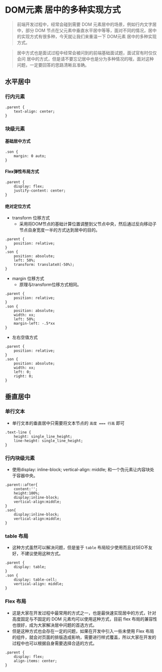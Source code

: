 # DOM元素 居中的多种实现方式

> 前端开发过程中，经常会碰到需要 DOM 元素居中的场景，例如行内文字居中，部分 DOM 节点在父元素中垂直水平居中等等，面对不同的情况，居中的实现方式有很多种，今天就让我们来重温一下 DOM元素  居中的多种实现方式。

> 居中方式也是面试过程中经常会被问到的前端基础面试题，面试官有时仅仅会问 居中的方式，但是请不要忘记居中也是分为多种情况的哦，面对这种问题，一定要回答的思路清晰且准确。

## 水平居中
### 行内元素

```
.parent {
	text-align: center;
}
```

### 块级元素

#### 基础居中方式

```
.son {
	margin: 0 auto;
}
```

#### Flex弹性布局方式

```
.parent {
	display: flex;
	justify-content: center;
}
```

#### 绝对定位方式
* transform 位移方式
	* 采用将DOM节点的基础计算位置调整到父节点中央，然后通过反向移动子节点自身宽度一半的方式达到居中的目的。

```
.parent {
	position: relative;
}
.son {
	position: absolute;
	left: 50%;
	transform: translateX(-50%);
}
```

* margin 位移方式
	* 原理与transform位移方式相同。

```
.parent {
	position: relative;
}
.son {
	position: absolute;
	width: xx;
	left: 50%;
	margin-left: -.5*xx
}
```

* 左右空值方式

```
.parent {
	position: relative;
}
.son {
	position: absolute;
	width: xx;
	left: 0;
	right: 0;
}
```

## 垂直居中
### 单行文本
* 单行文本的垂直居中只需要将文本节点的 `高度 === 行高` 即可

```
.text-line {
	height: single_line_height;
	line-height: single_line_height;
}
```

### 行内块级元素
* 使用display: inline-block; vertical-align: middle; 和一个伪元素让内容块处于容器中央。

```
.parent::after{
	content:'';
	height:100%;
	display:inline-block;
	vertical-align:middle;
}
.son{
	display:inline-block;
	vertical-align:middle;
}
```

### table 布局
* 这种方式虽然可以解决问题，但是鉴于 `table` 布局较少使用而且对SEO不友好，不建议使用这种方式。

```
.parent {
	display: table;
}
.son {
	display: table-cell;
	vertical-align: middle;
}
```

### Flex 布局
* 这是大家在开发过程中最常用的方式之一，也是最快速实现居中的方式，针对高度固定与不固定的 DOM 元素均可以使用这种方式，目前 flex 布局的兼容性也很好，成为大家解决居中问题的首选方式。
* 但是这种方式也会存在一定的问题，如果在开发中引入一些未使用 Flex 布局的组件，就会对页面的排版造成影响，需要进行样式覆盖，所以大家在开发的过程中也可以根据自身需要选择合适的方式。

```
.parent {
	display: flex;
	align-items: center;
}
```
